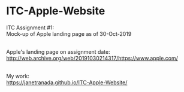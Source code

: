 # ITC-Apple-Website
ITC Assignment #1: <br/>
Mock-up of Apple landing page as of 30-Oct-2019 <br/>

<br/>Apple's landing page on assignment date: <br/>
http://web.archive.org/web/20191030214317/https://www.apple.com/ <br/>

<br/>My work: <br/>
https://janetranada.github.io/ITC-Apple-Website/
